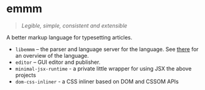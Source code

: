 # emmm

> *Legible, simple, consistent and extensible*

A better markup language for typesetting articles.

- `libemmm` – the parser and language server for the language. See [there](libemmm/README.md) for an overview of the language.
- `editor` – GUI editor and publisher.
- `minimal-jsx-runtime` - a private little wrapper for using JSX the above projects
- `dom-css-inliner` - a CSS inliner based on DOM and CSSOM APIs